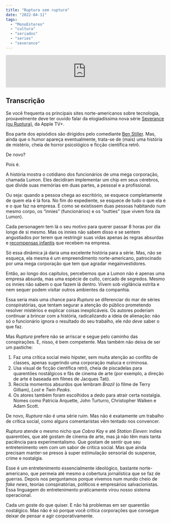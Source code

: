 ```yaml
---
title: "Ruptura sem ruptura"
date: "2022-04-11"
tags: 
  - "MonoEstereo"
  - "cultura"
  - "seriados"
  - "series"
  - "severance"
---
```


<iframe src="https://anchor.fm/MonoEstéreo/embed/episodes/Ruptura-sem-ruptura-e1h1nv2" height="102px" width="100%" frameborder="0" scrolling="no"></iframe>

## Transcrição

Se você frequenta os principais sites norte-americanos sobre tecnologia, provavelmente deve ter ouvido falar da elogiadíssima nova série [Severance (ou Ruptura)](https://tv.apple.com/br/show/ruptura/umc.cmc.1srk2goyh2q2zdxcx605w8vtx), da Apple TV+.

Boa parte dos episódios são dirigidos pelo comediante [Ben Stiller](https://en.wikipedia.org/wiki/Ben_Stiller). Mas, ainda que o humor apareça eventualmente, trata-se de (mais) uma história de mistério, cheia de horror psicológico e ficção científica retrô.

De novo?

Pois é.

A história mostra o cotidiano dos funcionários de uma mega corporação, chamada Lumon. Eles decidiram implementar um chip em seus cérebros, que divide suas memórias em duas partes, a pessoal e a profissional.

Ou seja: quando a pessoa chega ao escritório, se esquece completamente de quem ela é lá fora. No fim do expediente, se esquece de tudo o que ela é e o que faz na empresa. É como se existissem duas pessoas habitando num mesmo corpo, os “innies” (funcionários) e os “outties” (que vivem fora da Lumon).

Cada personagem tem lá o seu motivo para querer passar 8 horas por dia longe de si mesmo. Mas os innies não sabem disso e se sentem angustiados por terem que restringir suas vidas apenas às regras absurdas e [recompensas infantis](https://www.youtube.com/watch?v=VngE9BiEe7Q) que recebem na empresa.

Só essa dinâmica já daria uma excelente história para a série. Mas, não se esqueça, ela mesma é um empreendimento norte-americano, patrocinado por uma mega corporação que tem que agradar megainvestidores.

Então, ao longo dos capítulos, percebemos que a Lumon não é apenas uma empresa absurda, mas uma espécie de culto, cercado de segredos. Mesmo os innies não sabem o que fazem lá dentro. Vivem sob vigilância estrita e nem sequer podem visitar outros ambientes da companhia.

Essa seria mais uma chance para _Ruptura_ se diferenciar do mar de séries conspiratórias, que tentam segurar a atenção do público prometendo resolver mistérios e explicar coisas inexplicáveis. Os autores poderiam continuar a brincar com a história, radicalizando a ideia de alienação: não só o funcionário ignora o resultado do seu trabalho, ele _não deve_ saber o que faz.

Mas _Ruptura_ prefere não se arriscar e segue pelo caminho das conspirações. E, nisso, é bem competente. Mas também não deixa de ser um pastiche:

1. Faz uma crítica social meio hipster, sem muita atenção ao conflito de classes, apenas sugerindo uma corporação maluca e criminosa.
2. Usa visual de ficção científica retrô, cheia de piscadelas para quarentões nostálgicos e fãs de cinema de arte (por exemplo, a direção de arte é baseada em filmes de Jacques Tati).
3. Recicla momentos absurdos que lembram _Brazil_ (o filme de Terry Gilliam), _Lost_ e _Twin Peaks_.
4. Os atores também foram escolhidos a dedo para atrair certa nostalgia. Nomes como Patricia Arquette, John Turturro, Christopher Walken e Adam Scott.

De novo, _Ruptura_ não é uma série ruim. Mas não é exatamente um trabalho de crítica social, como alguns comentaristas vêm tentado nos convencer.

_Ruptura_ atende o mesmo nicho que _Cobra Kay_ e até _Station Eleven_: indies quarentões, que até gostam de cinema de arte, mas já não têm mais tanta paciência para experimentalismo. Que gostam de sentir que seu entretenimento vem com um sabor de crítica social. Mas que ainda precisam manter-se presos à super estimulação sensorial do suspense, crime e nostalgia.

Esse é um entretenimento essencialmente ideológico, bastante norte-americano, que permeia até mesmo a cobertura jornalística que se faz de guerras. Depois nos perguntamos porque vivemos num mundo cheio de _fake news_, teorias conspiratórias, políticos e empresários salvacionistas. Essa linguagem do entretenimento praticamente virou nosso sistema operacional.

Cada um goste do que quiser. E não há problemas em ser quarentão nostálgico. Mas não é só porque você critica corporações que consegue deixar de pensar e agir corporativamente.
